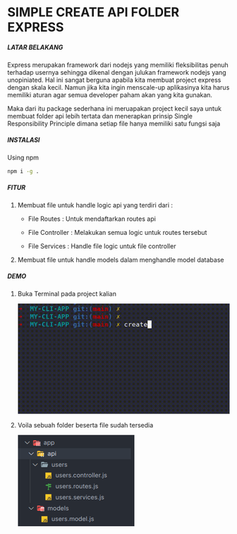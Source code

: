 # SIMPLE CREATE API FOLDER EXPRESS

##### **LATAR BELAKANG**

Express merupakan framework dari nodejs yang memiliki fleksibilitas penuh terhadap usernya sehingga dikenal dengan julukan framework nodejs yang unopiniated. Hal ini sangat berguna apabila kita membuat project express dengan skala kecil. Namun jika kita ingin menscale-up aplikasinya kita harus memiliki aturan agar semua developer paham akan yang kita gunakan.

Maka dari itu package sederhana ini meruapakan project kecil saya untuk membuat folder api lebih tertata dan menerapkan prinsip Single Responsibility Principle dimana setiap file hanya memiliki satu fungsi saja

##### **INSTALASI**

Using npm

```bash
npm i -g .
```

##### **FITUR**

1. Membuat file untuk handle logic api yang terdiri dari :

   - File Routes : Untuk mendaftarkan routes api

   - File Controller : Melakukan semua logic untuk routes tersebut

   - File Services : Handle file logic untuk file controller

2. Membuat file untuk handle models dalam menghandle model database

##### **DEMO**

1. Buka Terminal pada project kalian

   ![](/images/update-demo.gif)

2. Voila sebuah folder beserta file sudah tersedia

   ![](/images/update-voila.png)
